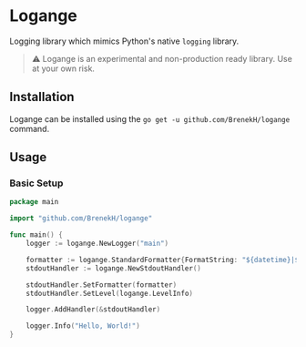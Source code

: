 # Logange

Logging library which mimics Python's native `logging` library.

> :warning: Logange is an experimental and non-production ready library. Use at your own risk.

## Installation

Logange can be installed using the `go get -u github.com/BrenekH/logange` command.

## Usage

### Basic Setup

```go
package main

import "github.com/BrenekH/logange"

func main() {
    logger := logange.NewLogger("main")

    formatter := logange.StandardFormatter{FormatString: "${datetime}|${name}|${lineno}|${levelname}|${message}\n"}
    stdoutHandler := logange.NewStdoutHandler()

    stdoutHandler.SetFormatter(formatter)
    stdoutHandler.SetLevel(logange.LevelInfo)

    logger.AddHandler(&stdoutHandler)

    logger.Info("Hello, World!")
}
```
